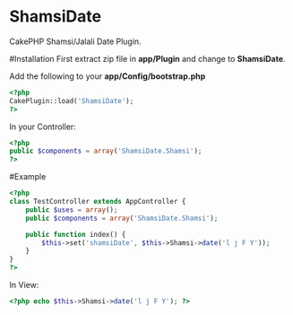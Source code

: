 ShamsiDate
==========

CakePHP Shamsi/Jalali Date Plugin.


#Installation
First extract zip file in __app/Plugin__ and change to __ShamsiDate__.

Add the following to your __app/Config/bootstrap.php__
```php
<?php
CakePlugin::load('ShamsiDate');
?>
```

In your Controller:
```php
<?php
public $components = array('ShamsiDate.Shamsi');
?>
```

#Example
```php
<?php
class TestController extends AppController {
    public $uses = array();
    public $components = array('ShamsiDate.Shamsi');

    public function index() {
        $this->set('shamsiDate', $this->Shamsi->date('l j F Y')); 
    }
}
?>
```

In View:
```php
<?php echo $this->Shamsi->date('l j F Y'); ?>
```